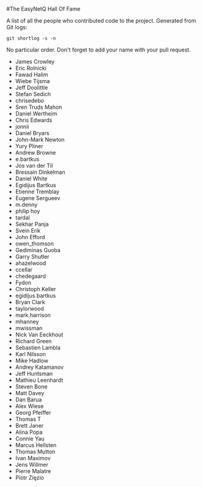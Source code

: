 #The EasyNetQ Hall Of Fame

A list of all the people who contributed code to the project. Generated from Git logs:

    git shortlog -s -n

No particular order. Don't forget to add your name with your pull request.

* James Crowley
* Eric Rolnicki
* Fawad Halim
* Wiebe Tijsma
* Jeff Doolittle
* Stefan Sedich
* chrisedebo
* Sren Truds Mahon
* Daniel Wertheim
* Chris Edwards
* jonnii
* Daniel Bryars
* John-Mark Newton
* Yury Pliner
* Andrew Browne
* e.bartkus
* Jos van der Til
* Bressain Dinkelman
* Daniel White
* Egidijus Bartkus
* Etienne Tremblay
* Eugene Sergueev
* m.denny
* philip hoy
* tardal
* Sekhar Panja
* Svein Erik
* John Efford
* owen_thomson
* Gediminas Guoba
* Garry Shutler
* ahazelwood
* ccellar
* chedegaard
* Fydon
* Christoph Keller
* egidijus.bartkus
* Bryan Clark
* taylorwood
* mark.harrison
* mhanney
* mwissman
* Nick Van Eeckhout
* Richard Green
* Sebastien Lambla
* Karl Nilsson
* Mike Hadlow
* Andrey Katamanov
* Jeff Huntsman
* Mathieu Leenhardt
* Steven Bone
* Matt Davey
* Dan Barua
* Alex Wiese
* Georg Pfeiffer
* Thomas T
* Brett Janer
* Alina Popa
* Connie Yau
* Marcus Hellsten
* Thomas Mutton
* Ivan Maximov
* Jens Willmer
* Pierre Malatre
* Piotr Zięzio